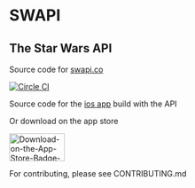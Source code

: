 # SWAPI
## The Star Wars API

Source code for [swapi.co](https://swapi.co)

[![Circle CI](https://circleci.com/gh/phalt/swapi.svg?style=svg)](https://circleci.com/gh/phalt/swapi)

Source code for the [ios app](https://github.com/tdle94/Swapi-Mobile-App) build with the API

Or download on the app store

<a href="https://apps.apple.com/us/app/swai/id1478864053?ign-mpt=uo%3D2"><img src="https://i.ibb.co/7g6sKsn/Download-on-the-App-Store-Badge-US-UK-wht-092917.png" alt="Download-on-the-App-Store-Badge-US-UK-wht-092917" width="100" height="50" border="0"></a>

For contributing, please see CONTRIBUTING.md

